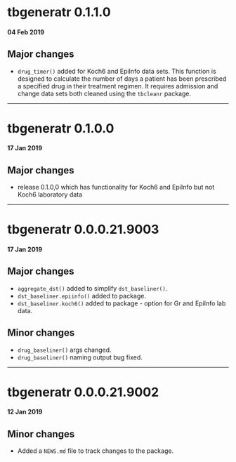 # tbgeneratr 0.1.1.0
#### 04 Feb 2019
## Major changes
* `drug_timer()` added for Koch6 and EpiInfo data sets. This function is designed to calculate
the number of days a patient has been prescribed a specified drug in their treatment regimen. It
 requires admission and change data sets both cleaned using the `tbcleanr` package. 

---

# tbgeneratr 0.1.0.0
#### 17 Jan 2019
## Major changes
* release 0.1.0,0 which has functionality for Koch6 and EpiInfo but not Koch6 laboratory data

---

# tbgeneratr 0.0.0.21.9003
#### 17 Jan 2019
## Major changes
* `aggregate_dst()` added to simplify `dst_baseliner()`.
* `dst_baseliner.epiinfo()` added to package.
* `dst_baseliner.koch6()` added to package - option for Gr and EpiInfo lab data.

## Minor changes
* `drug_baseliner()` args changed.
* `drug_baseliner()` naming output bug fixed. 

---

# tbgeneratr 0.0.0.21.9002
#### 12 Jan 2019
## Minor changes
* Added a `NEWS.md` file to track changes to the package.
